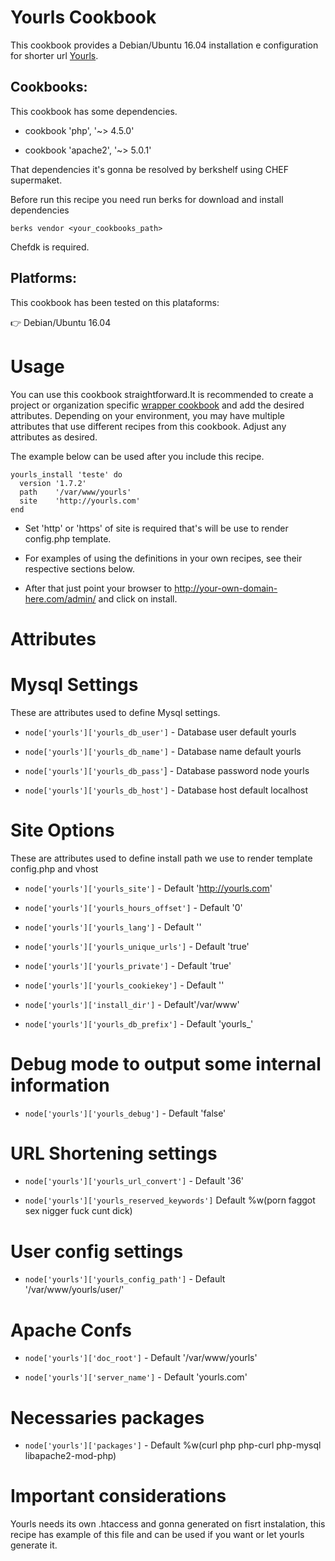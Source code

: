 # Yourls Cookbook

This cookbook provides a Debian/Ubuntu 16.04 installation e configuration for shorter url [Yourls](http://yourls.org/#Install).

## Cookbooks:

This cookbook has some dependencies.

 - cookbook 'php', '~> 4.5.0'

 - cookbook 'apache2', '~> 5.0.1'

That dependencies it's gonna be resolved by berkshelf using CHEF supermaket.

Before run this recipe you need run berks for download and install dependencies

```
berks vendor <your_cookbooks_path>
```
 
Chefdk is required.

## Platforms:

This cookbook has been tested on this plataforms:

:point_right: Debian/Ubuntu 16.04

# Usage

You can use this cookbook straightforward.It is recommended to create a project or organization specific [wrapper cookbook](https://www.chef.io/blog/2013/12/03/doing-wrapper-cookbooks-right/) and add the desired attributes. Depending on your environment, you may have multiple attributes that use different recipes from this cookbook. Adjust any attributes as desired.

The example below can be used after you include this recipe.

```
yourls_install 'teste' do
  version '1.7.2'
  path    '/var/www/yourls'
  site    'http://yourls.com'
end
```

 - Set 'http' or 'https' of site is required that's will be use to render config.php template.

 - For examples of using the definitions in your own recipes, see their respective sections below.

 - After that just point your browser to http://your-own-domain-here.com/admin/ and click on install.

# Attributes

# Mysql Settings

These are attributes used to define Mysql settings.

- `node['yourls']['yourls_db_user']` - Database user default yourls

- `node['yourls']['yourls_db_name']` - Database name default yourls

- `node['yourls']['yourls_db_pass'`] - Database password node yourls

- `node['yourls']['yourls_db_host']` - Database host default localhost

# Site Options

These are attributes used to define install path we use to render template config.php and vhost

- `node['yourls']['yourls_site']`  - Default 'http://yourls.com'

- `node['yourls']['yourls_hours_offset']` - Default '0'

- `node['yourls']['yourls_lang']` - Default ''

- `node['yourls']['yourls_unique_urls']` - Default 'true'

- `node['yourls']['yourls_private']` - Default 'true'

- `node['yourls']['yourls_cookiekey']` - Default ''

- `node['yourls']['install_dir']` - Default'/var/www'

- `node['yourls']['yourls_db_prefix']` - Default  'yourls_'

# Debug mode to output some internal information
- `node['yourls']['yourls_debug']` - Default 'false'

# URL Shortening settings
- `node['yourls']['yourls_url_convert']` - Default '36'

- `node['yourls']['yourls_reserved_keywords']` Default %w(porn faggot sex nigger fuck cunt dick)

# User config settings
- `node['yourls']['yourls_config_path']` - Default '/var/www/yourls/user/'

# Apache Confs
- `node['yourls']['doc_root']` - Default '/var/www/yourls'

- `node['yourls']['server_name']` - Default 'yourls.com'

# Necessaries packages

- `node['yourls']['packages']` - Default %w(curl php php-curl php-mysql libapache2-mod-php)


# Important considerations

Yourls needs its own .htaccess and gonna generated on fisrt instalation, this recipe has example of this file and can be used if you want or let yourls generate it.